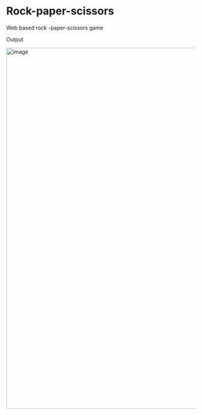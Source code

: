 # Rock-paper-scissors
Web based rock -paper-scissors game

Output

<img width="960" alt="image" src="https://user-images.githubusercontent.com/77205366/226170459-1b140e75-8f63-4461-89af-7f7012abefdd.png">
